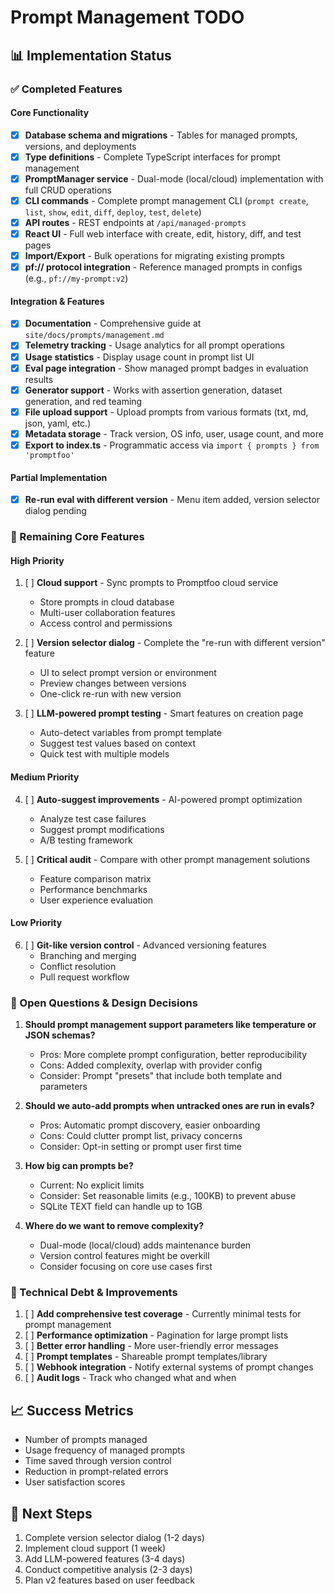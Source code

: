# Prompt Management TODO

## 📊 Implementation Status

### ✅ Completed Features

#### Core Functionality
- [x] **Database schema and migrations** - Tables for managed prompts, versions, and deployments
- [x] **Type definitions** - Complete TypeScript interfaces for prompt management
- [x] **PromptManager service** - Dual-mode (local/cloud) implementation with full CRUD operations
- [x] **CLI commands** - Complete prompt management CLI (`prompt create`, `list`, `show`, `edit`, `diff`, `deploy`, `test`, `delete`)
- [x] **API routes** - REST endpoints at `/api/managed-prompts`
- [x] **React UI** - Full web interface with create, edit, history, diff, and test pages
- [x] **Import/Export** - Bulk operations for migrating existing prompts
- [x] **pf:// protocol integration** - Reference managed prompts in configs (e.g., `pf://my-prompt:v2`)

#### Integration & Features
- [x] **Documentation** - Comprehensive guide at `site/docs/prompts/management.md`
- [x] **Telemetry tracking** - Usage analytics for all prompt operations
- [x] **Usage statistics** - Display usage count in prompt list UI
- [x] **Eval page integration** - Show managed prompt badges in evaluation results
- [x] **Generator support** - Works with assertion generation, dataset generation, and red teaming
- [x] **File upload support** - Upload prompts from various formats (txt, md, json, yaml, etc.)
- [x] **Metadata storage** - Track version, OS info, user, usage count, and more
- [x] **Export to index.ts** - Programmatic access via `import { prompts } from 'promptfoo'`

#### Partial Implementation
- [x] **Re-run eval with different version** - Menu item added, version selector dialog pending

### 🚧 Remaining Core Features

#### High Priority
1. [ ] **Cloud support** - Sync prompts to Promptfoo cloud service
   - Store prompts in cloud database
   - Multi-user collaboration features
   - Access control and permissions

2. [ ] **Version selector dialog** - Complete the "re-run with different version" feature
   - UI to select prompt version or environment
   - Preview changes between versions
   - One-click re-run with new version

3. [ ] **LLM-powered prompt testing** - Smart features on creation page
   - Auto-detect variables from prompt template
   - Suggest test values based on context
   - Quick test with multiple models

#### Medium Priority
4. [ ] **Auto-suggest improvements** - AI-powered prompt optimization
   - Analyze test case failures
   - Suggest prompt modifications
   - A/B testing framework

5. [ ] **Critical audit** - Compare with other prompt management solutions
   - Feature comparison matrix
   - Performance benchmarks
   - User experience evaluation

#### Low Priority
6. [ ] **Git-like version control** - Advanced versioning features
   - Branching and merging
   - Conflict resolution
   - Pull request workflow

### 🤔 Open Questions & Design Decisions

1. **Should prompt management support parameters like temperature or JSON schemas?**
   - Pros: More complete prompt configuration, better reproducibility
   - Cons: Added complexity, overlap with provider config
   - Consider: Prompt "presets" that include both template and parameters

2. **Should we auto-add prompts when untracked ones are run in evals?**
   - Pros: Automatic prompt discovery, easier onboarding
   - Cons: Could clutter prompt list, privacy concerns
   - Consider: Opt-in setting or prompt user first time

3. **How big can prompts be?**
   - Current: No explicit limits
   - Consider: Set reasonable limits (e.g., 100KB) to prevent abuse
   - SQLite TEXT field can handle up to 1GB

4. **Where do we want to remove complexity?**
   - Dual-mode (local/cloud) adds maintenance burden
   - Version control features might be overkill
   - Consider focusing on core use cases first

### 🧹 Technical Debt & Improvements

1. [ ] **Add comprehensive test coverage** - Currently minimal tests for prompt management
2. [ ] **Performance optimization** - Pagination for large prompt lists
3. [ ] **Better error handling** - More user-friendly error messages
4. [ ] **Prompt templates** - Shareable prompt templates/library
5. [ ] **Webhook integration** - Notify external systems of prompt changes
6. [ ] **Audit logs** - Track who changed what and when

## 📈 Success Metrics

- Number of prompts managed
- Usage frequency of managed prompts
- Time saved through version control
- Reduction in prompt-related errors
- User satisfaction scores

## 🎯 Next Steps

1. Complete version selector dialog (1-2 days)
2. Implement cloud support (1 week)
3. Add LLM-powered features (3-4 days)
4. Conduct competitive analysis (2-3 days)
5. Plan v2 features based on user feedback

